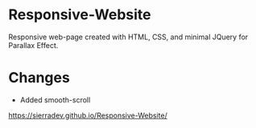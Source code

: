 # Responsive-Website
Responsive web-page created with HTML, CSS, and minimal JQuery for Parallax Effect. 
# Changes
* Added smooth-scroll

https://sierradev.github.io/Responsive-Website/
